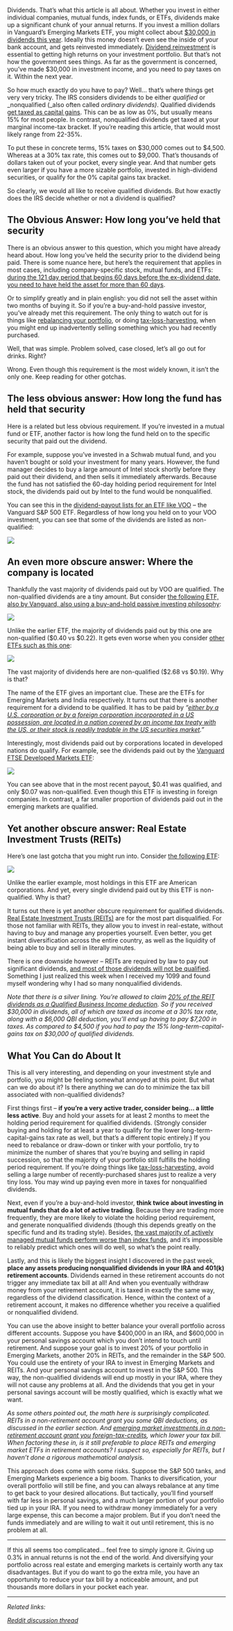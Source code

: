 



Dividends. That’s what this article is all about. Whether you invest in either individual companies, mutual funds, index funds, or ETFs, dividends make up a significant chunk of your annual returns. If you invest a million dollars in Vanguard’s Emerging Markets ETF, you might collect about [$30,000 in dividends this year](https://ycharts.com/companies/VWO/dividend_yield). Ideally this money doesn’t even see the inside of your bank account, and gets reinvested immediately. [Dividend reinvestment](https://www.bankrate.com/investing/everything-to-know-about-drip-investing/) is essential to getting high returns on your investment portfolio. But that’s not how the government sees things. As far as the government is concerned, you’ve made $30,000 in investment income, and you need to pay taxes on it. Within the next year.

So how much exactly do you have to pay? Well… that’s where things get very very tricky. The IRS considers dividends to be either _qualified_ or _nonqualified (_also often called _ordinary dividends)_. Qualified dividends [get taxed as capital gains](https://www.fidelity.com/tax-information/tax-topics/qualified-dividends). This can be as low as 0%, but usually means 15% for most people. In contrast, nonqualified dividends get taxed at your marginal income-tax bracket. If you’re reading this article, that would most likely range from 22-35%.

To put these in concrete terms, 15% taxes on $30,000 comes out to $4,500. Whereas at a 30% tax rate, this comes out to $9,000. That’s thousands of dollars taken out of your pocket, every single year. And that number gets even larger if you have a more sizable portfolio, invested in high-dividend securities, or qualify for the 0% capital gains tax bracket.

So clearly, we would all like to receive qualified dividends. But how exactly does the IRS decide whether or not a dividend is qualified?

The Obvious Answer: How long you’ve held that security
------------------------------------------------------

There is an obvious answer to this question, which you might have already heard about. How long you’ve held the security prior to the dividend being paid. There is some nuance here, but here’s the requirement that applies in most cases, including company-specific stock, mutual funds, and ETFs: [during the 121 day period that begins 60 days before the ex-dividend date, you need to have held the asset for more than 60 days](https://www.fidelity.com/tax-information/tax-topics/qualified-dividends). 

Or to simplify greatly and in plain english: you did not sell the asset within two months of buying it. So if you’re a buy-and-hold passive investor, you’ve already met this requirement. The only thing to watch out for is things like [rebalancing your portfolio](https://www.investopedia.com/investing/rebalance-your-portfolio-stay-on-track/), or doing [tax-loss-harvesting](https://www.schwab.com/learn/story/how-to-cut-your-tax-bill-with-tax-loss-harvesting), when you might end up inadvertently selling something which you had recently purchased.

Well, that was simple. Problem solved, case closed, let’s all go out for drinks. Right? 

Wrong. Even though this requirement is the most widely known, it isn’t the only one. Keep reading for other gotchas.

The less obvious answer: How long the fund has held that security
-----------------------------------------------------------------

Here is a related but less obvious requirement. If you’re invested in a mutual fund or ETF, another factor is how long the fund held on to the specific security that paid out the dividend. 

For example, suppose you’ve invested in a Schwab mutual fund, and you haven’t bought or sold your investment for many years. However, the fund manager decides to buy a large amount of Intel stock shortly before they paid out their dividend, and then sells it immediately afterwards. Because the fund has not satisfied the 60-day holding period requirement for Intel stock, the dividends paid out by Intel to the fund would be nonqualified.

You can see this in the [dividend-payout lists for an ETF like VOO](https://ycharts.com/companies/VOO/dividend) – the Vanguard S&P 500 ETF. Regardless of how long you held on to your VOO investment, you can see that some of the dividends are listed as non-qualified:

[![](https://outlookzen.files.wordpress.com/2023/02/screenshot-2023-02-15-at-4.12.40-pm.png?w=1024)](https://outlookzen.files.wordpress.com/2023/02/screenshot-2023-02-15-at-4.12.40-pm.png)

An even more obscure answer: Where the company is located
---------------------------------------------------------

Thankfully the vast majority of dividends paid out by VOO are qualified. The non-qualified dividends are a tiny amount. But consider [the following ETF, also by Vanguard, also using a buy-and-hold passive investing philosophy](https://ycharts.com/companies/VWO/dividend):

[![](https://outlookzen.files.wordpress.com/2023/02/screenshot-2023-02-15-at-4.13.36-pm.png?w=1024)](https://outlookzen.files.wordpress.com/2023/02/screenshot-2023-02-15-at-4.13.36-pm.png)

Unlike the earlier ETF, the majority of dividends paid out by this one are non-qualified ($0.40 vs $0.22). It gets even worse when you consider [other ETFs such as this one](https://ycharts.com/companies/INDA/dividend):

[![](https://outlookzen.files.wordpress.com/2023/02/screenshot-2023-02-15-at-4.15.06-pm.png?w=1024)](https://outlookzen.files.wordpress.com/2023/02/screenshot-2023-02-15-at-4.15.06-pm.png)

The vast majority of dividends here are non-qualified ($2.68 vs $0.19). Why is that? 

The name of the ETF gives an important clue. These are the ETFs for Emerging Markets and India respectively. It turns out that there is another requirement for a dividend to be qualified. It has to be paid by _“[either by a U.S. corporation or by a foreign corporation incorporated in a US possession, are located in a nation covered by an income tax treaty with the US, or their stock is readily tradable in the US securities market](https://www.fool.com/investing/stock-market/types-of-stocks/dividend-stocks/qualified-dividends/).”_

Interestingly, most dividends paid out by corporations located in developed nations do qualify. For example, see the dividends paid out by the [Vanguard FTSE Developed Markets ETF](https://ycharts.com/companies/VEA/dividend):

[![](https://outlookzen.files.wordpress.com/2023/02/screenshot-2023-02-15-at-4.16.30-pm.png?w=1024)](https://outlookzen.files.wordpress.com/2023/02/screenshot-2023-02-15-at-4.16.30-pm.png)

You can see above that in the most recent payout, $0.41 was qualified, and only $0.07 was non-qualified. Even though this ETF is investing in foreign companies. In contrast, a far smaller proportion of dividends paid out in the emerging markets are qualified.

Yet another obscure answer: Real Estate Investment Trusts (REITs)
-----------------------------------------------------------------

Here’s one last gotcha that you might run into. Consider [the following ETF](https://ycharts.com/companies/SCHH/dividend):

[![](https://outlookzen.files.wordpress.com/2023/02/screenshot-2023-02-15-at-4.17.44-pm.png?w=1024)](https://outlookzen.files.wordpress.com/2023/02/screenshot-2023-02-15-at-4.17.44-pm.png)

Unlike the earlier example, most holdings in this ETF are American corporations. And yet, every single dividend paid out by this ETF is non-qualified. Why is that?

It turns out there is yet another obscure requirement for qualified dividends. [Real Estate Investment Trusts (REITs)](https://www.investopedia.com/terms/r/reit.asp) are for the most part disqualified. For those not familiar with REITs, they allow you to invest in real-estate, without having to buy and manage any properties yourself. Even better, you get instant diversification across the entire country, as well as the liquidity of being able to buy and sell in literally minutes.

There is one downside however – REITs are required by law to pay out significant dividends, [and most of those dividends will not be qualified](https://www.reit.com/investing/investing-reits/taxes-reit-investment). Something I just realized this week when I received my 1099 and found myself wondering why I had so many nonqualified dividends.

_Note that there is a silver lining. You’re allowed to claim [20% of the REIT dividends as a Qualified Business Income deduction](https://www.fool.com/the-ascent/taxes/what-is-the-reit-dividend-tax-rate/). So if you received $30,000 in dividends, all of which are taxed as income at a 30% tax rate, along with a $6,000 QBI deduction, you’ll end up having to pay $7,200 in taxes. As compared to $4,500 if you had to pay the 15% long-term-capital-gains tax on $30,000 of qualified dividends._

What You Can do About It
------------------------

This is all very interesting, and depending on your investment style and portfolio, you might be feeling somewhat annoyed at this point. But what can we do about it? Is there anything we can do to minimize the tax bill associated with non-qualified dividends?

First things first – **if you’re a very active trader, consider being… a little less active**. Buy and hold your assets for at least 2 months to meet the holding period requirement for qualified dividends. (Strongly consider buying and holding for at least a year to qualify for the lower long-term-capital-gains tax rate as well, but that’s a different topic entirely.) If you need to rebalance or draw-down or tinker with your portfolio, try to minimize the number of shares that you’re buying and selling in rapid succession, so that the majority of your portfolio still fulfills the holding period requirement. If you’re doing things like [tax-loss-harvesting](https://www.schwab.com/learn/story/how-to-cut-your-tax-bill-with-tax-loss-harvesting), avoid selling a large number of recently-purchased shares just to realize a very tiny loss. You may wind up paying even more in taxes for nonqualified dividends.

Next, even if you’re a buy-and-hold investor, **think twice about investing in mutual funds that do a lot of active trading**. Because they are trading more frequently, they are more likely to violate the holding period requirement, and generate nonqualified dividends (though this depends greatly on the specific fund and its trading style). Besides, [the vast majority of actively managed mutual funds perform worse than index funds](https://www.cnbc.com/2022/03/21/why-index-funds-are-often-a-better-bet-than-active-funds.html), and it’s impossible to reliably predict which ones will do well, so what’s the point really.

Lastly, and this is likely the biggest insight I discovered in the past week, **place any assets producing nonqualified dividends in your IRA and 401(k) retirement accounts**. Dividends earned in these retirement accounts do not trigger any immediate tax bill at all! And when you eventually withdraw money from your retirement account, it is taxed in exactly the same way, regardless of the dividend classification. Hence, within the context of a retirement account, it makes no difference whether you receive a qualified or nonqualified dividend.

You can use the above insight to better balance your overall portfolio across different accounts. Suppose you have $400,000 in an IRA, and $600,000 in your personal savings account which you don’t intend to touch until retirement. And suppose your goal is to invest 20% of your portfolio in Emerging Markets, another 20% in REITs, and the remainder in the S&P 500. You could use the entirety of your IRA to invest in Emerging Markets and REITs. And your personal savings account to invest in the S&P 500. This way, the non-qualified dividends will end up mostly in your IRA, where they will not cause any problems at all. And the dividends that you get in your personal savings account will be mostly qualified, which is exactly what we want.

_As some others pointed out, the math here is surprisingly complicated. REITs in a non-retirement account grant you some QBI deductions, as discussed in the earlier section. And [emerging market investments in a non-retirement account grant you foreign-tax-credits](https://www.bogleheads.org/wiki/Foreign_tax_credit), which lower your tax bill. When factoring these in, is it still preferable to place REITs and emerging market ETFs in retirement accounts? I suspect so, especially for REITs, but I haven’t done a rigorous mathematical analysis._

This approach does come with some risks. Suppose the S&P 500 tanks, and Emerging Markets experience a big boom. Thanks to diversification, your overall portfolio will still be fine, and you can always rebalance at any time to get back to your desired allocations. But tactically, you’ll find yourself with far less in personal savings, and a much larger portion of your portfolio tied up in your IRA. If you need to withdraw money immediately for a very large expense, this can become a major problem. But if you don’t need the funds immediately and are willing to wait it out until retirement, this is no problem at all.

* * *

If this all seems too complicated… feel free to simply ignore it. Giving up 0.3% in annual returns is not the end of the world. And diversifying your portfolio across real estate and emerging markets is certainly worth any tax disadvantages. But if you do want to go the extra mile, you have an opportunity to reduce your tax bill by a noticeable amount, and put thousands more dollars in your pocket each year.

* * *

_Related links:_

[_Reddit discussion thread_](https://old.reddit.com/r/Bogleheads/comments/113d9c7/nonqualified_dividends_youre_probably_paying_too/)
